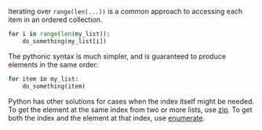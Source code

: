 Iterating over `range(len(...))` is a common approach to accessing each item
in an ordered collection.

```py
for i in range(len(my_list)):
    do_something(my_list[i])
```

The pythonic syntax is much simpler, and is
guaranteed to produce elements in the same order:

```py
for item in my_list:
    do_something(item)
```

Python has other solutions for cases when the index itself might be needed.
To get the element at the same index from two or more lists, use [zip](https://docs.python.org/3/library/functions.html#zip).
To get both the index and the element at that index, use [enumerate](https://docs.python.org/3/library/functions.html#enumerate).
